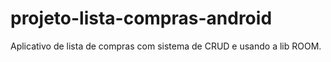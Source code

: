 # projeto-lista-compras-android
Aplicativo de lista de compras com sistema de CRUD e usando a lib ROOM.
